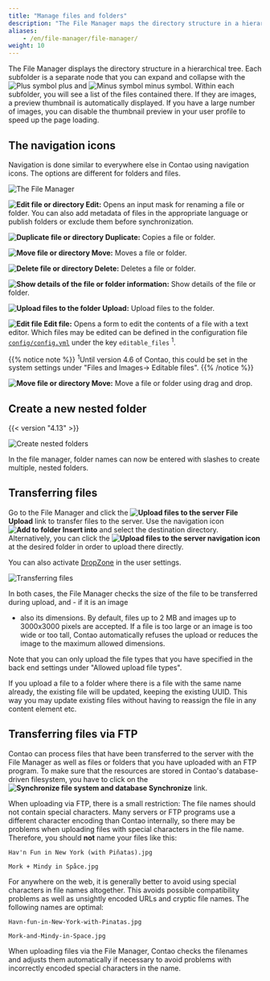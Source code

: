 ```yaml
---
title: "Manage files and folders"
description: "The File Manager maps the directory structure in a hierarchical tree."
aliases:
    - /en/file-manager/file-manager/
weight: 10
---
```


The File Manager displays the directory structure in a hierarchical tree. Each subfolder is a separate node that you can 
expand and collapse with the ![Plus symbol](/de/icons/folPlus.svg?classes=icon) plus and ![Minus symbol](/de/icons/folMinus.svg?classes=icon) 
minus symbol. Within each subfolder, you will see a list of the files contained there. If they are images, a 
preview thumbnail is automatically displayed.
If you have a large number of images, you can disable the thumbnail preview in your user profile to speed up the page 
loading.

## The navigation icons

Navigation is done similar to everywhere else in Contao using navigation icons. The options are different for folders 
and files.

![The File Manager](/de/file-manager/images/en/the_file_manager.jpg?classes=shadow)

**![Edit file or directory](/de/icons/edit.svg?classes=icon) Edit:** Opens an input mask for renaming a file or folder. 
You can also add metadata of files in the appropriate language or publish folders or exclude them before synchronization.

**![Duplicate file or directory](/de/icons/copy.svg?classes=icon) Duplicate:** Copies a file or folder.

**![Move file or directory](/de/icons/cut.svg?classes=icon) Move:** Moves a file or folder.

**![Delete file or directory](/de/icons/delete.svg?classes=icon) Delete:** Deletes a file or folder.

**![Show details of the file or folder](/de/icons/show.svg?classes=icon) information:** Show details of the file or 
folder.

**![Upload files to the folder](/de/icons/new.svg?classes=icon) Upload:** Upload files to the folder.

**![Edit file](/de/icons/editor.svg?classes=icon) Edit file:** Opens a form to edit the contents of a file with a text 
editor. Which files may be edited can be defined in the configuration file 
[`config/config.yml`](/en/system/settings/#config-yml) under the key `editable_files` <sup>1</sup>.

{{% notice note %}}
<sup>1</sup>Until version 4.6 of Contao, this could be set in the system settings under "Files and Images-&gt; 
Editable files".
{{% /notice %}}

**![Move file or directory](/de/icons/drag.svg?classes=icon) Move:** Move a file or folder using drag and drop.


## Create a new nested folder

{{< version "4.13" >}}

![Create nested folders](/de/file-manager/images/en/folder-name.gif?classes=shadow)

In the file manager, folder names can now be entered with slashes to create multiple, nested folders.


## Transferring files

Go to the File Manager and click the **![Upload files to the server](/de/icons/new.svg?classes=icon) File Upload** 
link to transfer files to the server. Use the navigation icon **![Add to folder](/de/icons/pasteinto.svg?classes=icon) 
Insert into** and select the destination directory. Alternatively, you can click the 
**![Upload files to the server](/de/icons/new.svg?classes=icon) navigation icon** 
at the desired folder in order to upload there directly.

You can also activate [DropZone](https://www.dropzonejs.com/) in the user settings.

![Transferring files](/de/file-manager/images/en/transfer_files.jpg?classes=shadow)

In both cases, the File Manager checks the size of the file to be transferred during upload, and - if it is an image 
- also its dimensions. By default, files up to 2 MB and images up to 3000x3000 pixels are accepted. If a file is too 
  large or an image is too wide or too tall, Contao automatically refuses the upload or reduces the image to the 
  maximum allowed dimensions.

Note that you can only upload the file types that you have specified in the back end settings under "Allowed upload 
file types".

If you upload a file to a folder where there is a file with the same name already, the existing file will be updated, 
keeping the existing UUID. This way
you may update existing files without having to reassign the file in any content element etc. 


## Transferring files via FTP

Contao can process files that have been transferred to the server with the File Manager as well as files or folders 
that you have uploaded with an FTP program. To make sure that the resources are stored in Contao's database-driven 
filesystem, you have to click on the **![Synchronize file system and database](/de/icons/sync.svg?classes=icon) 
Synchronize** link.

When uploading via FTP, there is a small restriction: The file names should not contain special characters. Many 
servers or FTP programs use a different character encoding than Contao internally, so there may be problems when 
uploading files with special characters in the file name. Therefore, you should **not** name your files like this:

`Hav'n Fun in New York (with Piñatas).jpg`

`Mork + Mindy in Spåce.jpg`

For anywhere on the web, it is generally better to avoid using special characters in file names altogether. This avoids 
possible compatibility problems as well as unsightly encoded URLs and cryptic file names. The following names are 
optimal:

`Havn-fun-in-New-York-with-Pinatas.jpg`

`Mork-and-Mindy-in-Space.jpg`

When uploading files via the File Manager, Contao checks the filenames and adjusts them automatically if necessary to 
avoid problems with incorrectly encoded special characters in the name.
